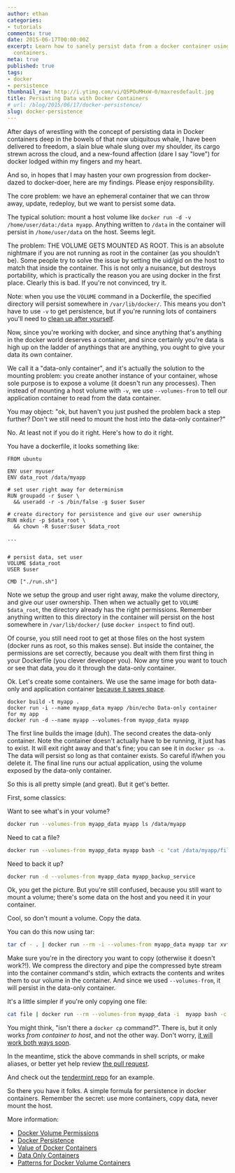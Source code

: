 ```yaml
---
author: ethan
categories:
- tutorials
comments: true
date: 2015-06-17T00:00:00Z
excerpt: Learn how to sanely persist data from a docker container using data-only
  containers.
meta: true
published: true
tags:
- docker
- persistence
thumbnail_raw: http://i.ytimg.com/vi/Q5POuMHxW-0/maxresdefault.jpg
title: Persisting Data with Docker Containers
# url: /blog/2015/06/17/docker-persistence/
slug: docker-persistence
---
```


After days of wrestling with the concept of persisting data in Docker containers deep in the bowels of that
now ubiquitous whale, I have been delivered to freedom, a slain blue whale slung over my shoulder, its cargo strewn across the cloud, and a new-found affection (dare I say "love") for docker lodged within my fingers and my heart.

And so, in hopes that I may hasten your own progression from docker-dazed to docker-doer, here are my findings. Please enjoy responsibility.

The core problem: we have an ephemeral container that we can throw away, update, redeploy, but we want to persist some data.

The typical solution: mount a host volume like `docker run -d -v /home/user/data:/data myapp`. Anything written to `/data` in the container will persist in `/home/user/data` on the host. Seems legit.

The problem: THE VOLUME GETS MOUNTED AS ROOT. This is an absolute nightmare if you are not running as root in the container (as you shouldn't be).
Some people try to solve the issue by setting the uid/gid on the host to match that inside the container. This is not only a nuisance, but destroys portability,
which is practically the reason you are using docker in the first place. Clearly this is bad. If you're not convinced, try it.

Note: when you use the `VOLUME` command in a Dockerfile, the specified directory will persist somewhere in `/var/lib/docker/`. This means you don't have to use `-v` to get persistence, but if you're running lots of containers you'll need to [clean up after yourself](https://github.com/chadoe/docker-cleanup-volumes).

Now, since you're working with docker, and since anything that's anything in the docker world deserves a container, and since certainly you're data is high up on the ladder of anythings that are anything, you ought to give your data its own container.

We call it a "data-only container", and it's actually the solution to the mounting problem: you create another instance of your container, whose sole purpose is to expose a volume (it doesn't run any processes).
Then instead of mounting a host volume with `-v`,
we use `--volumes-from` to tell our application container to read from the data container.

You may object: "ok, but haven't you just pushed the problem back a step further? Don't we still need to mount the host into the data-only container?"

No. At least not if you do it right. Here's how to do it right.

You have a dockerfile, it looks something like:

```
FROM ubuntu

ENV user myuser
ENV data_root /data/myapp

# set user right away for determinism
RUN groupadd -r $user \
  && useradd -r -s /bin/false -g $user $user

# create directory for persistence and give our user ownership
RUN mkdir -p $data_root \
  && chown -R $user:$user $data_root

...


# persist data, set user
VOLUME $data_root
USER $user

CMD ["./run.sh"]

```

Note we setup the group and user right away, make the volume directory, and give our user ownership.
Then when we actually get to `VOLUME $data_root`, the directory already has the right permissions. Remember anything written to this directory
in the container will persist on the host somewhere in `/var/lib/docker/` (use `docker inspect` to find out).

Of course, you still need root to get at those files on the host system (docker runs as root, so this makes sense). But inside the container, the permissions are set correctly, because you dealt with them first thing in your Dockerfile (you clever developer you). Now any time you want to touch or see that data, you do it through the data-only container.

Ok. Let's create some containers. We use the same image for both data-only and application container [because it saves space](http://container42.com/2014/11/18/data-only-container-madness).

```
docker build -t myapp .
docker run -i --name myapp_data myapp /bin/echo Data-only container for my app
docker run -d --name myapp --volumes-from myapp_data myapp
```

The first line builds the image (duh).
The second creates the data-only container.
Note the container doesn't actually have to be running, it just has to exist.
It will exit right away and that's fine; you can see it in `docker ps -a`.
The data will persist so long as that container exists. So careful if/when you delete it.
The final line runs our actual application, using the volume exposed by the data-only container.

So this is all pretty simple (and great). But it get's better.

First, some classics:

Want to see what's in your volume?

```bash
docker run --volumes-from myapp_data myapp ls /data/myapp
```

Need to cat a file?

```bash
docker run --volumes-from myapp_data myapp bash -c "cat /data/myapp/file"
```

Need to back it up?

```bash
docker run -d --volumes-from myapp_data myapp_backup_service
```

Ok, you get the picture. But you're still confused, because you still want to mount a volume;
there's some data on the host and you need it in your container.

Cool, so don't mount a volume. Copy the data.

You can do this now using tar:

```bash
tar cf - . | docker run --rm -i --volumes-from myapp_data myapp tar xvf - -C /data/myapp
```

Make sure you're in the directory you want to copy (otherwise it doesn't work?!).
We compress the directory and pipe the compressed byte stream into the container command's stdin,
which extracts the contents and writes them to our volume in the container.
And since we used `--volumes-from`, it will persist in the data-only container.

It's a little simpler if you're only copying one file:

```bash
cat file | docker run --rm --volumes-from myapp_data -i  myapp bash -c "cat > /data/myapp/file"
```

You might think, "isn't there a `docker cp` command?". There is, but it only works *from container to host*, and not the other way. Don't worry, [it will work both ways soon](https://github.com/docker/docker/pull/13171).

In the meantime, stick the above commands in shell scripts, or make aliases, or better yet help review [the pull request](https://github.com/docker/docker/pull/13171).

And check out the [tendermint repo](https://github.com/tendermint/tendermint/tree/develop/DOCKER) for an example.

So there you have it folks. A simple formula for persistence in docker containers. Remember the secret: use more containers, copy data, never mount the host.

More information:

* [Docker Volume Permissions](https://stackoverflow.com/questions/23544282/what-is-the-best-way-to-manage-permissions-for-docker-shared-volumes)
* [Docker Persistence](https://stackoverflow.com/questions/18496940/how-to-deal-with-persistent-storage-e-g-databases-in-docker)
* [Value of Docker Containers](https://medium.com/@ramangupta/why-docker-data-containers-are-good-589b3c6c749e)
* [Data Only Containers](http://container42.com/2014/11/18/data-only-container-madness/)
* [Patterns for Docker Volume Containers](http://container42.com/2013/12/16/persistent-volumes-with-docker-container-as-volume-pattern/)
